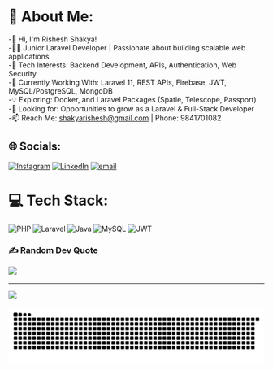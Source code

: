 # 💫 About Me:
-🚀 Hi, I'm Rishesh Shakya! <br>-👨‍💻 Junior Laravel Developer | Passionate about building scalable web applications <br>-👀 Tech Interests: Backend Development, APIs, Authentication, Web Security <br>-🌱 Currently Working With: Laravel 11, REST APIs, Firebase, JWT, MySQL/PostgreSQL, MongoDB <br>-💡 Exploring: Docker, and Laravel Packages (Spatie, Telescope, Passport) <br>-📌 Looking for: Opportunities to grow as a Laravel & Full-Stack Developer <br>-📫 Reach Me: shakyarishesh@gmail.com | Phone: 9841701082


## 🌐 Socials:
[![Instagram](https://img.shields.io/badge/Instagram-%23E4405F.svg?logo=Instagram&logoColor=white)](https://instagram.com/rishesh.shakya) [![LinkedIn](https://img.shields.io/badge/LinkedIn-%230077B5.svg?logo=linkedin&logoColor=white)](https://linkedin.com/in/risheshakya7) [![email](https://img.shields.io/badge/Email-D14836?logo=gmail&logoColor=white)](mailto:shakyarishesh@gmail.com) 

# 💻 Tech Stack:
![PHP](https://img.shields.io/badge/php-%23777BB4.svg?style=for-the-badge&logo=php&logoColor=white) ![Laravel](https://img.shields.io/badge/laravel-%23FF2D20.svg?style=for-the-badge&logo=laravel&logoColor=white) ![Java](https://img.shields.io/badge/java-%23ED8B00.svg?style=for-the-badge&logo=openjdk&logoColor=white) ![MySQL](https://img.shields.io/badge/mysql-4479A1.svg?style=for-the-badge&logo=mysql&logoColor=white) ![JWT](https://img.shields.io/badge/JWT-black?style=for-the-badge&logo=JSON%20web%20tokens)

### ✍️ Random Dev Quote
![](https://quotes-github-readme.vercel.app/api?type=horizontal&theme=radical)

---
[![](https://visitcount.itsvg.in/api?id=shakyarishesh&icon=0&color=0)](https://visitcount.itsvg.in)

<!-- Proudly created with GPRM ( https://gprm.itsvg.in ) -->

<picture>
  <source media="(prefers-color-scheme: dark)" srcset="https://raw.githubusercontent.com/shakyarishesh/shakyarishesh/output/github-snake-dark.svg" />
  <source media="(prefers-color-scheme: light)" srcset="https://raw.githubusercontent.com/shakyarishesh/shakyarishesh/output/github-snake.svg" />
  <img alt="github-snake" src="https://raw.githubusercontent.com/shakyarishesh/shakyarishesh/output/github-snake.svg" />
</picture>
